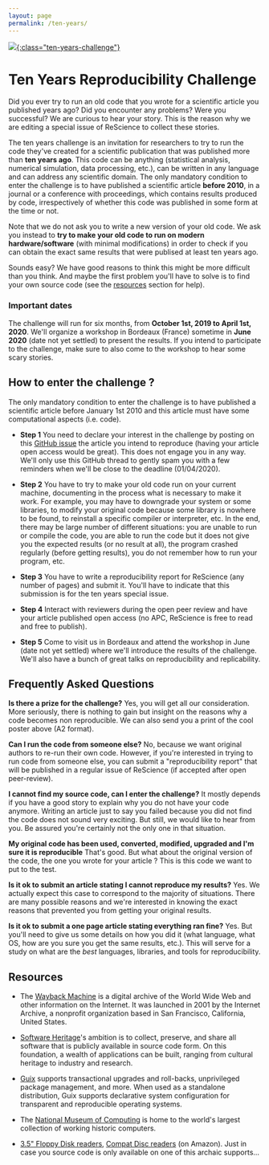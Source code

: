 ```yaml
---
layout: page
permalink: /ten-years/
---
```


[![](../images/ten-years-challenge.png){:class="ten-years-challenge"}](../images/ten-years-challenge.pdf)

# Ten Years Reproducibility Challenge

Did you ever try to run an old code that you wrote for a scientific article you
published years ago? Did you encounter any problems? Were you successful?
We are curious to hear your story. This is the reason why we are
editing a special issue of ReScience to collect these stories.

The ten years challenge is an invitation for researchers to try to run the code
they've created for a scientific publication that was published more than **ten
years ago**. This code can be anything (statistical analysis, numerical
simulation, data processing, etc.), can be written in any language and can
address any scientific domain. The only mandatory condition to enter the
challenge is to have published a scientific article **before 2010**, in a
journal or a conference with proceedings, which contains results produced by
code, irrespectively of whether this code was published in some form at the
time or not.

Note that we do not ask you to write a new version of your old code. We ask you
instead to **try to make your old code to run on modern hardware/software**
(with minimal modifications) in order to check if you can obtain the exact same
results that were publised at least ten years ago.

Sounds easy? We have good reasons to think this might be more difficult than you
think. And maybe the first problem you'll have to solve is to find your own source
code (see the [resources](#resources) section for help).


### Important dates

The challenge will run for six months, from **October 1st, 2019 to April 1st,
2020**. We'll organize a workshop in Bordeaux (France) sometime in **June
2020** (date not yet settled) to present the results. If you intend to
participate to the challenge, make sure to also come to the workshop to hear
some scary stories.


## How to enter the challenge ?

The only mandatory condition to enter the challenge is to have published a
scientific article before January 1st 2010 and this article must have some
computational aspects (i.e. code).

* **Step 1** You need to declare your interest in the challenge by posting on
  this [GitHub issue]() the article you intend to reproduce (having your
  article open access would be great). This does not engage you in any way.
  We'll only use this GitHub thread to gently spam you with a few reminders
  when we'll be close to the deadline (01/04/2020).

* **Step 2** You have to try to make your old code run on your current
  machine, documenting in the process what is necessary to make it work. For
  example, you may have to downgrade your system or some libraries, to modify
  your original code because some library is nowhere to be found, to reinstall a
  specific compiler or interpreter, etc. In the end, there may be large number
  of different situations: you are unable to run or compile the code, you are
  able to run the code but it does not give you the expected results (or no
  result at all), the program crashed regularly (before getting results), you
  do not remember how to run your program, etc.

* **Step 3** You have to write a reproducibility report for ReScience (any
  number of pages) and submit it. You'll have to indicate that this submission
  is for the ten years special issue.

* **Step 4** Interact with reviewers during the open peer review and have your
  article published open access (no APC, ReScience is free to read and free to
  publish).

* **Step 5** Come to visit us in Bordeaux and attend the workshop in June (date
  not yet settled) where we'll introduce the results of the challenge. We'll
  also have a bunch of great talks on reproducibility and replicability.


## Frequently Asked Questions

**Is there a prize for the challenge?** Yes, you will get all our
consideration. More seriously, there is nothing to gain but insight on
the reasons why a code becomes non reproducible. We can also send you a print of
the cool poster above (A2 format).

**Can I run the code from someone else?** No, because we want original authors
to re-run their own code. However, if you're interested in trying to run code
from someone else, you can submit a "reproducibility report" that will be
published in a regular issue of ReScience (if accepted after open peer-review).

**I cannot find my source code, can I enter the challenge?** It mostly depends
if you have a good story to explain why you do not have your code anymore.
Writing an article just to say you failed because you did not find the code
does not sound very exciting. But still, we would like to hear from you. Be
assured you're certainly not the only one in that situation.

**My original code has been used, converted, modified, upgraded and I'm sure it
is reproducible** That's good. But what about the original version of the code,
the one you wrote for your article ? This is this code we want to put to the
test.

**Is it ok to submit an article stating I cannot reproduce my results?**
Yes. We actually expect this case to correspond to the majority of
situations. There are many possible reasons and we're interested in knowing
the exact reasons that prevented you from getting your original results.

**Is it ok to submit a one page article stating everything ran fine?**
Yes. But you'll need to give us some details on how you did it (what language,
what OS, how are you sure you get the same results, etc.). This will serve for
a study on what are the *best* languages, libraries, and tools for reproducibility.


## Resources

* The [Wayback Machine](https://archive.org/) is a digital archive of the World
  Wide Web and other information on the Internet. It was launched in 2001 by
  the Internet Archive, a nonprofit organization based in San Francisco,
  California, United States.
  
* [Software Heritage](https://www.softwareheritage.org)'s ambition is to collect,
  preserve, and share all software that is publicly available in source code
  form. On this foundation, a wealth of applications can be built, ranging from
  cultural heritage to industry and research.
  
* [Guix](https://guix.gnu.org/) supports transactional upgrades and roll-backs,
  unprivileged package management, and more. When used as a standalone
  distribution, Guix supports declarative system configuration for transparent
  and reproducible operating systems.
  
* The [National Museum of Computing](https://www.tnmoc.org/) is home to the
  world's largest collection of working historic computers.

* [3.5" Floppy Disk
  readers](https://www.amazon.com/floppy-disk-reader/s?k=floppy+disk+reader),
  [Compat Disc readers](https://www.amazon.com/usb-cd-reader/s?k=usb+cd+reader)
  (on Amazon). Just in case you source code is only available on one of this
  archaic supports...
